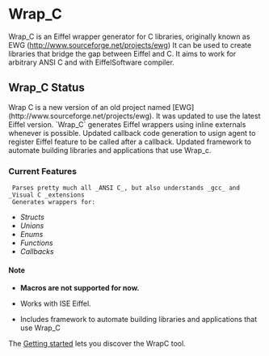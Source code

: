 <h1>Wrap_C</h1>

Wrap_C is an Eiffel wrapper generator for C libraries, originally known as EWG (http://www.sourceforge.net/projects/ewg)
It can be used to create libraries that bridge the gap between Eiffel and C. It aims to work for arbitrary ANSI C and with EiffelSoftware compiler.


<h2>Wrap_C Status</h2>
Wrap C is a new version of an old project named [EWG](http://www.sourceforge.net/projects/ewg).
It was updated to use the latest Eiffel version. `Wrap_C` generates Eiffel wrappers using inline externals whenever is possible.  Updated callback code generation to usign agent to register Eiffel feature to be called after a callback. Updated framework to automate building libraries and applications that use Wrap_c.

<h3>Current Features</h3>

	 Parses pretty much all _ANSI C_, but also understands _gcc_ and _Visual C _extensions
	 Generates wrappers for: 	

*   _Structs_
*   _Unions_
*   _Enums_
*   _Functions_
*   _Callbacks_

<h4>Note</h4>

*   **Macros are not supported for now.**

*	Works with ISE Eiffel.
*	Includes framework to automate building libraries and applications that use Wrap_C 


The [Getting started](./doc/Readme.md) lets you discover the WrapC tool.